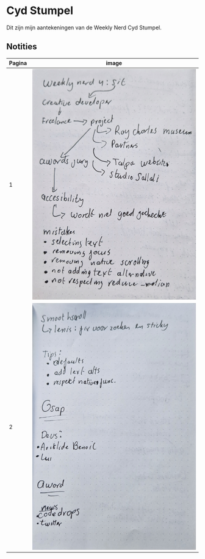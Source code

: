# Cyd Stumpel

Dit zijn mijn aantekeningen van de Weekly Nerd Cyd Stumpel. 

## Notities
| Pagina | image |
| ------ | ----- |
| 1 | ![Aantekeningen](/images/nerd4-p1.jpg) |
| 2 | ![Aantekeningen](/images/nerd4-p2.jpg) |